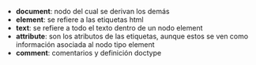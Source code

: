 - **document**: nodo del cual se derivan los demás
- **element**: se refiere a las etiquetas html
- **text**: se refiere a todo el texto dentro de un nodo element
- **attribute**: son los atributos de las etiquetas, aunque estos se ven como información asociada al nodo tipo element 
- **comment**: comentarios y definición doctype 
